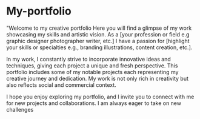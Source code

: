 # My-portfolio

"Welcome to my creative portfolio Here you will find a glimpse of my work showcasing my skills and artistic vision. As a [your profession or field e.g graphic designer photographer writer, etc.] I have a passion for [highlight your skills or specialties e.g., branding illustrations, content creation, etc.].

In my work, I constantly strive to incorporate innovative ideas and techniques, giving each project a unique and fresh perspective. This portfolio includes some of my notable projects each representing my creative journey and dedication. My work is not only rich in creativity but also reflects social and commercial context.

I hope you enjoy exploring my portfolio, and I invite you to connect with me for new projects and collaborations. I am always eager to take on new challenges

